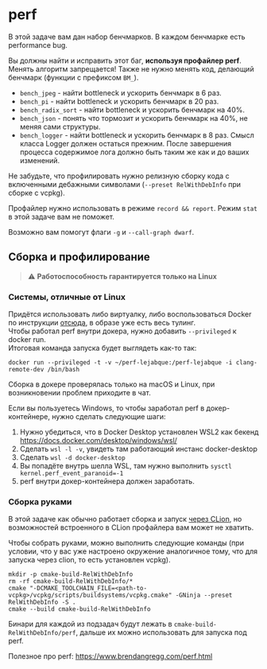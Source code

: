 # perf

В этой задаче вам дан набор бенчмарков. В каждом бенчмарке есть performance bug.

Вы должны найти и исправить этот баг, **используя профайлер perf**. Менять
алгоритм запрещается! Также не нужно менять код, делающий бенчмарк (функции с префиксом `BM_`).

 - `bench_jpeg` - найти bottleneck и ускорить бенчмарк в 6 раз.
 - `bench_pi` - найти bottleneck и ускорить бенчмарк в 20 раз.
 - `bench_radix_sort` - найти bottleneck и ускорить бенчмарк на 40%.
 - `bench_json` - понять что тормозит и ускорить бенчмарк на 40%, не меняя сами структуры.
 - `bench_logger` - найти bottleneck и ускорить бенчмарк в 8 раз. Смысл класса Logger должен остаться прежним. После завершения процесса содержимое лога должно быть таким же как и до ваших изменений.

Не забудьте, что профилировать нужно релизную сборку кода c включенными дебажными символами (`--preset RelWithDebInfo` при сборке с vcpkg).

Профайлер нужно использовать в режиме `record && report`. Режим `stat` в этой задаче вам не поможет.

Возможно вам помогут флаги `-g` и `--call-graph dwarf`.

## Сборка и профилирование
> :warning: **Работоспособность гарантируется только на Linux**
### Системы, отличные от Linux
Придётся использовать либо виртуалку, либо воспользоваться Docker по инструкции [отсюда](https://github.com/CPP-KT/dev-tools), в образе уже есть весь тулинг. \
Чтобы работал perf внутри докера, нужно добавить `--privileged` к docker run. \
Итоговая команда запуска будет выглядеть как-то так:
```
docker run --privileged -t -v ~/perf-lejabque:/perf-lejabque -i clang-remote-dev /bin/bash
```
Сборка в докере проверялась только на macOS и Linux, при возникновении проблем приходите в чат.

Если вы пользуетесь Windows, то чтобы заработал perf в докер-контейнере, нужно сделать следующие шаги:
1. Нужно убедиться, что в Docker Desktop установлен WSL2 как бекенд https://docs.docker.com/desktop/windows/wsl/
2. Cделать `wsl -l -v`, увидеть там работающий инстанс docker-desktop
3. Cделать `wsl -d docker-desktop`
4. Вы попадёте внутрь шелла WSL, там нужно выполнить `sysctl kernel.perf_event_paranoid=-1`
5. perf внутри докер-контейнера должен заработать.

### Сборка руками
В этой задаче как обычно работает сборка и запуск [через CLion](https://cpp-kt.github.io/course/ide/clion.html), но возможностей встроенного в CLion профайлера вам может не хватить.

Чтобы собрать руками, можно выполнить следующие команды (при условии, что у вас уже настроено окружение аналогичное тому, что для запуска через clion, то есть установлен vcpkg).
```
mkdir -p cmake-build-RelWithDebInfo
rm -rf cmake-build-RelWithDebInfo/*
cmake "-DCMAKE_TOOLCHAIN_FILE=<path-to-vcpkg>/vcpkg/scripts/buildsystems/vcpkg.cmake" -GNinja --preset RelWithDebInfo -S .
cmake --build cmake-build-RelWithDebInfo
```
Бинари для каждой из подзадач будут лежать в `cmake-build-RelWithDebInfo/perf`, дальше их можно использовать для запуска под perf.

Полезное про perf: https://www.brendangregg.com/perf.html
